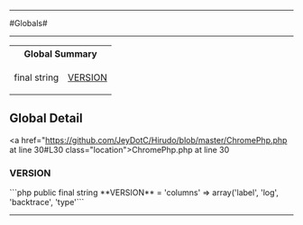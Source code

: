 - - -

#Globals#

- - -

<table id="summary_global" class="title">
<tr><th colspan="2" class="title">Global Summary</th></tr>
<tr>
<td class="nx">final  string</td>
<td class="description"><p class="name"><a href="#VERSION">VERSION</a></p><p class="description"></p></td>
</tr>
</table>

<h2 id="detail_global">Global Detail</h2>

<a href="https://github.com/JeyDotC/Hirudo/blob/master/ChromePhp.php at line 30#L30 class="location">ChromePhp.php at line 30</a>

<h3 id="VERSION">VERSION</h3>
```php
public final  string **VERSION** = 'columns' =&gt; array('label', 'log', 'backtrace', 'type'```
<div class="details">
<p></p>
</div>

- - -

